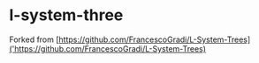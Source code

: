 # l-system-three

Forked from [https://github.com/FrancescoGradi/L-System-Trees]('https://github.com/FrancescoGradi/L-System-Trees)
